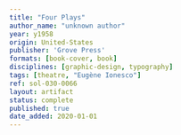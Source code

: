 ```yaml
---
title: "Four Plays"
author_name: "unknown author"
year: y1958
origin: United-States
publisher: 'Grove Press'
formats: [book-cover, book]
disciplines: [graphic-design, typography]
tags: [theatre, "Eugène Ionesco"]
ref: sol-030-0066
layout: artifact
status: complete
published: true
date_added: 2020-01-01
---
```

